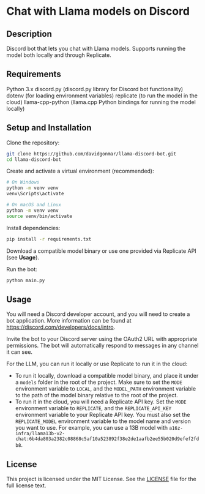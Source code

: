 # Chat with Llama models on Discord

## Description

Discord bot that lets you chat with Llama models. Supports running the model both locally and through Replicate.

## Requirements

Python 3.x
discord.py (discord.py library for Discord bot functionality)
dotenv (for loading environment variables)
replicate (to run the model in the cloud)
llama-cpp-python (llama.cpp Python bindings for running the model locally)

## Setup and Installation

Clone the repository:

```bash
git clone https://github.com/davidgonmar/llama-discord-bot.git
cd llama-discord-bot
```

Create and activate a virtual environment (recommended):

```bash
# On Windows
python -m venv venv
venv\Scripts\activate

# On macOS and Linux
python -m venv venv
source venv/bin/activate
```

Install dependencies:

```bash
pip install -r requirements.txt
```

Download a compatible model binary or use one provided via Replicate API (see **Usage**).

Run the bot:

```bash
python main.py
```

## Usage

You will need a Discord developer account, and you will need to create a bot application. More information can be found at https://discord.com/developers/docs/intro.

Invite the bot to your Discord server using the OAuth2 URL with appropriate permissions. The bot will automatically respond to messages in any channel it can see.

For the LLM, you can run it locally or use Replicate to run it in the cloud:

- To run it locally, download a compatible model binary, and place it under a `models` folder in the root of the project. Make sure to set the `MODE` environment variable to `LOCAL`, and the `MODEL_PATH` environment variable to the path of the model binary relative to the root of the project.
- To run it in the cloud, you will need a Replicate API key. Set the `MODE` environment variable to `REPLICATE`, and the `REPLICATE_API_KEY` environment variable to your Replicate API key. You must also set the `REPLICATE_MODEL` environment variable to the model name and version you want to use. For example, you can use a 13B model with `a16z-infra/llama13b-v2-chat:6b4da803a2382c08868c5af10a523892f38e2de1aafb2ee55b020d9efef2fdb8`.

## License

This project is licensed under the MIT License. See the [LICENSE](LICENSE) file for the full license text.

